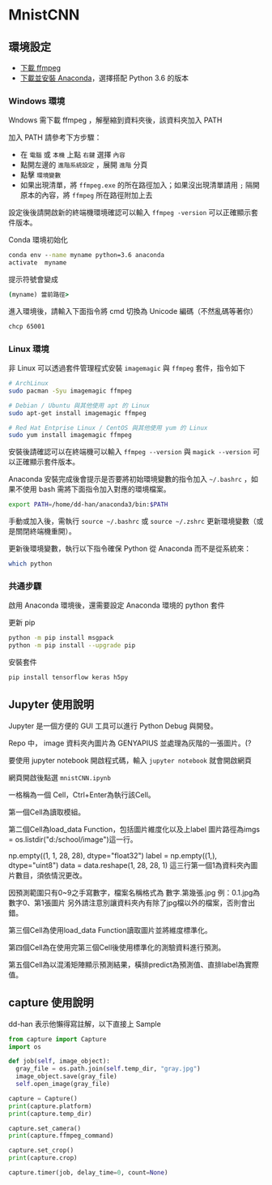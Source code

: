 # MnistCNN

## 環境設定

- [下載 ffmpeg](https://www.ffmpeg.org/download.html)
- [下載並安裝 Anaconda](https://www.anaconda.com/download/)，選擇搭配 Python 3.6 的版本


### Windows 環境

Wndows 需下載 ffmpeg ，解壓縮到資料夾後，該資料夾加入 PATH

加入 PATH 請參考下方步驟：
- 在 `電腦` 或 `本機` 上點 `右鍵` 選擇 `內容`
- 點開左邊的 `進階系統設定` ，展開 `進階` 分頁
- 點擊 `環境變數`
- 如果出現清單，將 `ffmpeg.exe` 的所在路徑加入；如果沒出現清單請用 `;` 隔開原本的內容，將 `ffmpeg` 所在路徑附加上去

設定後後請開啟新的終端機環境確認可以輸入 `ffmpeg -version` 可以正確顯示套件版本。

Conda 環境初始化
```cmd
conda env --name myname python=3.6 anaconda
activate  myname
```

提示符號會變成
```cmd
(myname) 當前路徑>
```

進入環境後，請輸入下面指令將 cmd 切換為 Unicode 編碼（不然亂碼等著你）
```bash
chcp 65001
```

### Linux 環境

非 Linux 可以透過套件管理程式安裝 `imagemagic` 與 `ffmpeg` 套件，指令如下

```bash
# ArchLinux
sudo pacman -Syu imagemagic ffmpeg

# Debian / Ubuntu 與其他使用 apt 的 Linux
sudo apt-get install imagemagic ffmpeg

# Red Hat Entprise Linux / CentOS 與其他使用 yum 的 Linux
sudo yum install imagemagic ffmpeg
```

安裝後請確認可以在終端機可以輸入 `ffmpeg --version` 與 `magick --version` 可以正確顯示套件版本。

Anaconda 安裝完成後會提示是否要將初始環境變數的指令加入 `~/.bashrc` ，如果不使用 bash 需將下面指令加入對應的環境檔案。
```bash
export PATH=/home/dd-han/anaconda3/bin:$PATH
```

手動或加入後，需執行 `source ~/.bashrc` 或 `source ~/.zshrc` 更新環境變數（或是關閉終端機重開）。

更新後環境變數，執行以下指令確保 Python 從 Anaconda 而不是從系統來：

```bash
which python
```

### 共通步驟

啟用 Anaconda 環境後，還需要設定 Anaconda 環境的 python 套件

更新 pip

```bash
python -m pip install msgpack
python -m pip install --upgrade pip
```

安裝套件

```bash
pip install tensorflow keras h5py
```

## Jupyter 使用說明

Jupyter 是一個方便的 GUI 工具可以進行 Python Debug 與開發。

Repo 中， image 資料夾內圖片為 GENYAPIUS 並處理為灰階的一張圖片。(?

要使用 jupyter notebook 開啟程式碼，輸入 `jupyter notebook` 就會開啟網頁

網頁開啟後點選 `mnistCNN.ipynb`

一格稱為一個 Cell，Ctrl+Enter為執行該Cell。

第一個Cell為讀取模組。

第二個Cell為load_data Function，包括圖片維度化以及上label
圖片路徑為imgs = os.listdir("d:/school/image")這一行。

np.empty((1, 1, 28, 28), dtype="float32")
label = np.empty((1,), dtype="uint8")
data = data.reshape(1, 28, 28, 1)
這三行第一個1為資料夾內圖片數目，須依情況更改。

因預測範圍只有0~9之手寫數字，檔案名稱格式為 數字.第幾張.jpg 
例：0.1.jpg為數字0、第1張圖片
另外請注意別讓資料夾內有除了jpg檔以外的檔案，否則會出錯。

第三個Cell為使用load_data Function讀取圖片並將維度標準化。

第四個Cell為在使用完第三個Cell後使用標準化的測驗資料進行預測。

第五個Cell為以混淆矩陣顯示預測結果，橫排predict為預測值、直排label為實際值。

## capture 使用說明

dd-han 表示他懶得寫註解，以下直接上 Sample
```python
from capture import Capture
import os

def job(self, image_object):
  gray_file = os.path.join(self.temp_dir, "gray.jpg")
  image_object.save(gray_file)
  self.open_image(gray_file)

capture = Capture()
print(capture.platform)
print(capture.temp_dir)

capture.set_camera()
print(capture.ffmpeg_command)

capture.set_crop()
print(capture.crop)

capture.timer(job, delay_time=0, count=None)
```